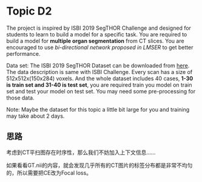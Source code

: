 # Topic D2

The project is inspired by ISBI 2019 SegTHOR Challenge and designed for students to learn to build a model for a specific task. You are required to build a model for **multiple organ segmentation** from CT slices. You are encouraged to use *bi-directional network proposed in LMSER* to get better performance.

Data set: The ISBI 2019 SegTHOR Dataset can be downloaded from [here](https://jbox.sjtu.edu.cn/l/noXQob). The data description is same with ISBI Challenge. Every scan has a size of 512x512x(150x284) voxels. And the whole dataset includes 40 cases, **1-30 is train set and 31-40 is test set**, you are required train you model on train set and test your model on test set. You may need some pre-processing for those data.

Note: Maybe the dataset for this topic a little bit large for you and training may take
about 2 days.

## 思路

考虑到CT平扫图存在时序性，那么我们不妨加入上下文信息……

如果看看GT.nii的内容，就会发现几乎所有的CT图片的标签分布都是非常不均匀的，所以需要把CE改为Focal loss。

